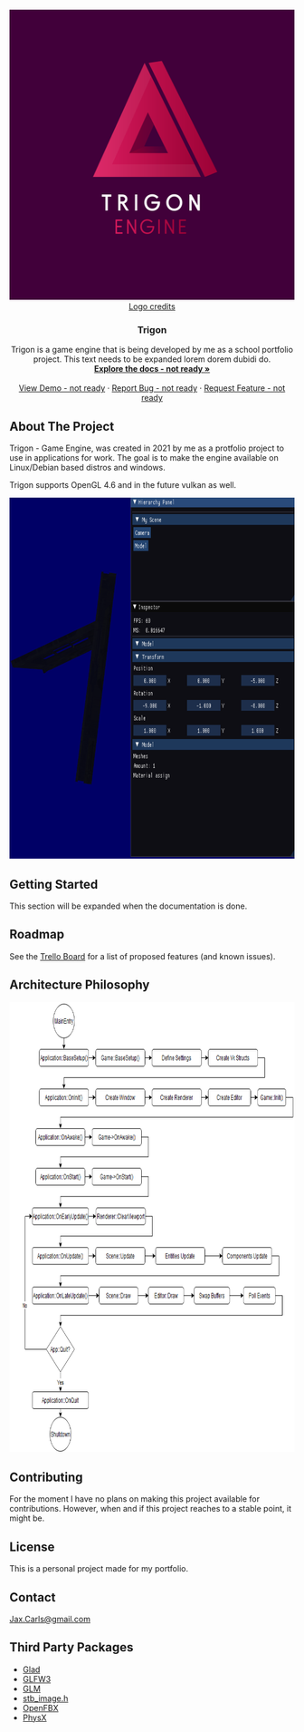 

<!-- PROJECT LOGO -->
<br />
<p align="center">
  <a href="https://github.com/github_username/repo_name">
    <img src="https://github.com/Jaxilian/Trigon/blob/main/Trigon_transp.png" alt="Logo" width="512" height="512">
    <br>
    <a href="https://www.adamandersson.com/">Logo credits</a>
  </a>

  <h3 align="center">Trigon</h3>

  <p align="center">
    Trigon is a game engine that is being developed by me as a school portfolio project. This text needs to be expanded lorem dorem dubidi do. 
    <br />
    <a href="https://github.com/github_username/repo_name"><strong>Explore the docs - not ready »</strong></a>
    <br />
    <br />
    <a href="https://github.com/github_username/repo_name">View Demo - not ready</a>
    ·
    <a href="https://github.com/github_username/repo_name/issues">Report Bug - not ready</a>
    ·
    <a href="https://github.com/github_username/repo_name/issues">Request Feature - not ready</a>
  </p>
</p>


<!-- ABOUT THE PROJECT -->
## About The Project

Trigon - Game Engine, was created in 2021 by me as a protfolio project to use in applications for work. The goal is to make the engine available on Linux/Debian based distros and windows. 

Trigon supports OpenGL 4.6 and in the future vulkan as well. 

<img src="https://github.com/Jaxilian/Trigon/blob/main/Sk21.png" alt="EditorPreview" width="823" height="637">


<!-- GETTING STARTED -->
## Getting Started

This section will be expanded when the documentation is done.


<!-- ROADMAP -->
## Roadmap

See the [Trello Board](https://trello.com/b/97EPGds5/trigon) for a list of proposed features (and known issues).


## Architecture Philosophy

<img src="https://github.com/Jaxilian/Trigon/blob/main/FlowChart.png" alt="FlowChart" width="794" height="794">


<!-- CONTRIBUTING -->
## Contributing

For the moment I have no plans on making this project available for contributions. However, when and if this project reaches to a stable point, it might be.



<!-- LICENSE -->
## License

This is a personal project made for my portfolio. 



<!-- CONTACT -->
## Contact

Jax.Carls@gmail.com


<!-- ACKNOWLEDGEMENTS -->
## Third Party Packages

* [Glad](https://github.com/Dav1dde/glad)
* [GLFW3](https://github.com/glfw/glfw)
* [GLM](https://github.com/g-truc/glm)
* [stb_image.h](https://github.com/nothings/stb)
* [OpenFBX](https://github.com/nem0/OpenFBX)
* [PhysX](https://github.com/NVIDIAGameWorks/PhysX)





<!-- MARKDOWN LINKS & IMAGES -->
<!-- https://www.markdownguide.org/basic-syntax/#reference-style-links -->
[contributors-shield]: https://img.shields.io/github/contributors/github_username/repo.svg?style=for-the-badge
[contributors-url]: https://github.com/github_username/repo_name/graphs/contributors
[forks-shield]: https://img.shields.io/github/forks/github_username/repo.svg?style=for-the-badge
[forks-url]: https://github.com/github_username/repo_name/network/members
[stars-shield]: https://img.shields.io/github/stars/github_username/repo.svg?style=for-the-badge
[stars-url]: https://github.com/github_username/repo_name/stargazers
[issues-shield]: https://img.shields.io/github/issues/github_username/repo.svg?style=for-the-badge
[issues-url]: https://github.com/github_username/repo_name/issues
[license-shield]: https://img.shields.io/github/license/github_username/repo.svg?style=for-the-badge
[license-url]: https://github.com/github_username/repo_name/blob/master/LICENSE.txt
[linkedin-shield]: https://img.shields.io/badge/-LinkedIn-black.svg?style=for-the-badge&logo=linkedin&colorB=555
[linkedin-url]: https://linkedin.com/in/github_username


 
